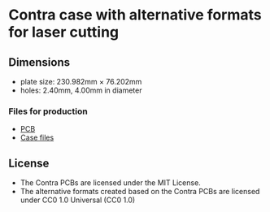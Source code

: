 # Contra case with alternative formats for laser cutting

## Dimensions

- plate size: 230.982mm × 76.202mm
- holes: 2.40mm, 4.00mm in diameter

### Files for production

- [PCB](https://github.com/ai03-2725/Contra)
- [Case files](https://github.com/beekeeb/ContraPlates/releases)

## License

- The Contra PCBs are licensed under the MIT License.
- The alternative formats created based on the Contra PCBs are licensed under CC0 1.0 Universal (CC0 1.0)
